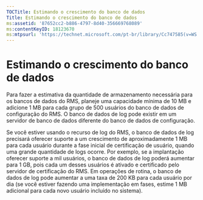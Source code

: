 ```yaml
---
TOCTitle: Estimando o crescimento do banco de dados
Title: Estimando o crescimento do banco de dados
ms:assetid: '87652cc2-b886-4797-8d40-356669768089'
ms:contentKeyID: 18123670
ms:mtpsurl: 'https://technet.microsoft.com/pt-br/library/Cc747585(v=WS.10)'
---
```


Estimando o crescimento do banco de dados
=========================================

Para fazer a estimativa da quantidade de armazenamento necessária para os bancos de dados do RMS, planeje uma capacidade mínima de 10 MB e adicione 1 MB para cada grupo de 500 usuários do banco de dados de configuração do RMS. O banco de dados de log pode existir em um servidor de banco de dados diferente do banco de dados de configuração.

Se você estiver usando o recurso de log do RMS, o banco de dados de log precisará oferecer suporte a um crescimento de aproximadamente 1 MB para cada usuário durante a fase inicial de certificação de usuário, quando uma grande quantidade de logs ocorre. Por exemplo, se a implantação oferecer suporte a mil usuários, o banco de dados de log poderá aumentar para 1 GB, pois cada um desses usuários é ativado e certificado pelo servidor de certificação do RMS. Em operações de rotina, o banco de dados de log pode aumentar a uma taxa de 200 KB para cada usuário por dia (se você estiver fazendo uma implementação em fases, estime 1 MB adicional para cada novo usuário incluído no sistema).
